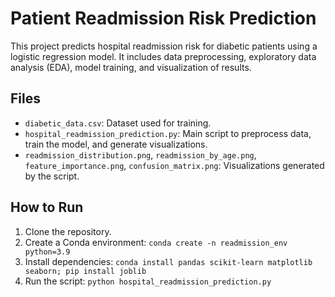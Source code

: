 # Patient Readmission Risk Prediction

This project predicts hospital readmission risk for diabetic patients using a logistic regression model. It includes data preprocessing, exploratory data analysis (EDA), model training, and visualization of results.

## Files
- `diabetic_data.csv`: Dataset used for training.
- `hospital_readmission_prediction.py`: Main script to preprocess data, train the model, and generate visualizations.
- `readmission_distribution.png`, `readmission_by_age.png`, `feature_importance.png`, `confusion_matrix.png`: Visualizations generated by the script.

## How to Run
1. Clone the repository.
2. Create a Conda environment: `conda create -n readmission_env python=3.9`
3. Install dependencies: `conda install pandas scikit-learn matplotlib seaborn; pip install joblib`
4. Run the script: `python hospital_readmission_prediction.py`